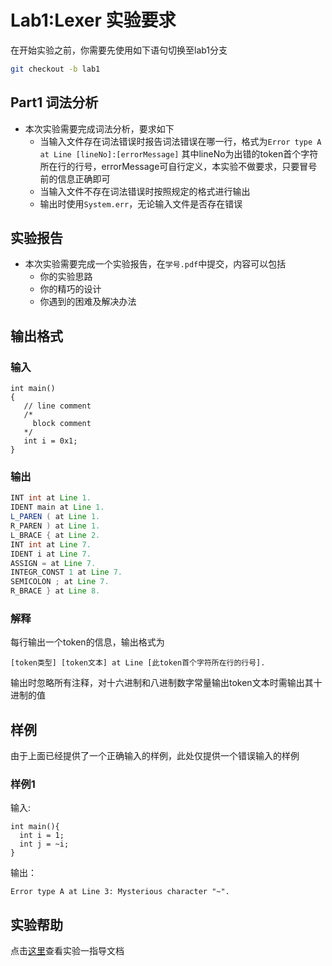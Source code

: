 # Lab1:Lexer 实验要求

在开始实验之前，你需要先使用如下语句切换至lab1分支

```bash
git checkout -b lab1
```

## Part1 词法分析
- 本次实验需要完成词法分析，要求如下
    - 当输入文件存在词法错误时报告词法错误在哪一行，格式为`Error type A at Line [lineNo]:[errorMessage]` 其中lineNo为出错的token首个字符所在行的行号，errorMessage可自行定义，本实验不做要求，只要冒号前的信息正确即可
    - 当输入文件不存在词法错误时按照规定的格式进行输出
    - 输出时使用`System.err`，无论输入文件是否存在错误

## 实验报告

- 本次实验需要完成一个实验报告，在`学号.pdf`中提交，内容可以包括
    - 你的实验思路
    - 你的精巧的设计
    - 你遇到的困难及解决办法

## 输出格式

### 输入

```SysY
int main() 
{
   // line comment
   /* 
     block comment
   */
   int i = 0x1;
}
```

### 输出

```java
INT int at Line 1.
IDENT main at Line 1.
L_PAREN ( at Line 1.
R_PAREN ) at Line 1.
L_BRACE { at Line 2.
INT int at Line 7.
IDENT i at Line 7.
ASSIGN = at Line 7.
INTEGR_CONST 1 at Line 7.
SEMICOLON ; at Line 7.
R_BRACE } at Line 8.

```
### 解释
每行输出一个token的信息，输出格式为 
```
[token类型] [token文本] at Line [此token首个字符所在行的行号].
```
输出时忽略所有注释，对十六进制和八进制数字常量输出token文本时需输出其十进制的值

## 样例

由于上面已经提供了一个正确输入的样例，此处仅提供一个错误输入的样例

### 样例1

输入:

```SysY
int main(){
  int i = 1;
  int j = ~i;
}
```

输出：

```
Error type A at Line 3: Mysterious character "~".
```

## 实验帮助
点击[这里](lab1-lexer/help.md)查看实验一指导文档
